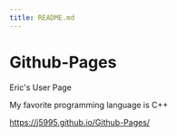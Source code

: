 ```yaml
---
title: README.md
---
```


# Github-Pages


Eric's User Page

My favorite programming language is C++

https://j5995.github.io/Github-Pages/
